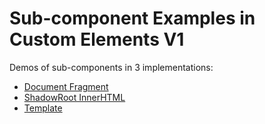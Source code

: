 # Sub-component Examples in Custom Elements V1
Demos of sub-components in 3 implementations:
* [Document Fragment](https://zvakanaka.github.io/sub-component/sub-component-frag/index.html)
* [ShadowRoot InnerHTML](https://zvakanaka.github.io/sub-component/sub-component-shadow/index.html)
* [Template](https://zvakanaka.github.io/sub-component/sub-component-template/index.html)
